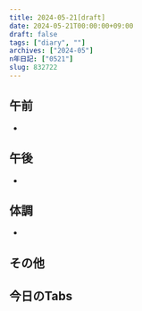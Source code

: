 ```yaml
---
title: 2024-05-21[draft]
date: 2024-05-21T00:00:00+09:00
draft: false
tags: ["diary", ""]
archives: ["2024-05"]
n年日記: ["0521"]
slug: 832722
---
```

## 午前
- 
## 午後
- 
## 体調
- 
## その他
## 今日のTabs
